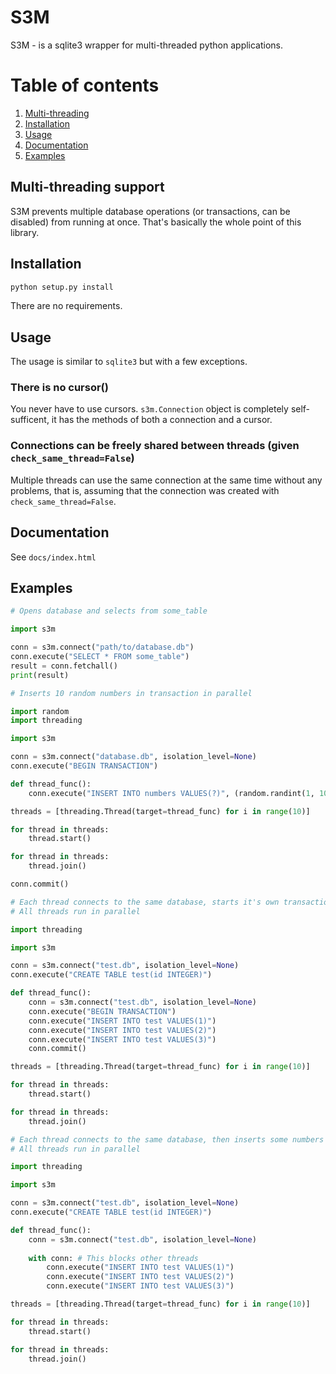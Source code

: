 # S3M
S3M - is a sqlite3 wrapper for multi-threaded python applications.

# Table of contents
1. [Multi-threading](#multi-threading-support)
2. [Installation](#installation)
3. [Usage](#usage)
5. [Documentation](#documentation)
4. [Examples](#examples)

## Multi-threading support
S3M prevents multiple database operations (or transactions, can be disabled) from running at once.
That's basically the whole point of this library.

## Installation
```bash
python setup.py install
```
There are no requirements.

## Usage
The usage is similar to `sqlite3` but with a few exceptions.

### There is no cursor()
You never have to use cursors. `s3m.Connection` object is completely self-sufficent, it has the methods of both a connection and a cursor.

### Connections can be freely shared between threads (given `check_same_thread=False`)
Multiple threads can use the same connection at the same time without any problems, that is, assuming that the connection was created with `check_same_thread=False`.

## Documentation
See `docs/index.html`

## Examples
```python
# Opens database and selects from some_table

import s3m

conn = s3m.connect("path/to/database.db")
conn.execute("SELECT * FROM some_table")
result = conn.fetchall()
print(result)
```

```python
# Inserts 10 random numbers in transaction in parallel

import random
import threading

import s3m

conn = s3m.connect("database.db", isolation_level=None)
conn.execute("BEGIN TRANSACTION")

def thread_func():
    conn.execute("INSERT INTO numbers VALUES(?)", (random.randint(1, 100),))

threads = [threading.Thread(target=thread_func) for i in range(10)]

for thread in threads:
    thread.start()

for thread in threads:
    thread.join()

conn.commit()
```

```python
# Each thread connects to the same database, starts it's own transaction and inserts some numbers.
# All threads run in parallel

import threading

import s3m

conn = s3m.connect("test.db", isolation_level=None)
conn.execute("CREATE TABLE test(id INTEGER)")

def thread_func():
    conn = s3m.connect("test.db", isolation_level=None)
    conn.execute("BEGIN TRANSACTION")
    conn.execute("INSERT INTO test VALUES(1)")
    conn.execute("INSERT INTO test VALUES(2)")
    conn.execute("INSERT INTO test VALUES(3)")
    conn.commit()

threads = [threading.Thread(target=thread_func) for i in range(10)]

for thread in threads:
    thread.start()

for thread in threads:
    thread.join()
```


```python
# Each thread connects to the same database, then inserts some numbers while blocking other threads.
# All threads run in parallel

import threading

import s3m

conn = s3m.connect("test.db", isolation_level=None)
conn.execute("CREATE TABLE test(id INTEGER)")

def thread_func():
    conn = s3m.connect("test.db", isolation_level=None)
    
    with conn: # This blocks other threads
        conn.execute("INSERT INTO test VALUES(1)")
        conn.execute("INSERT INTO test VALUES(2)")
        conn.execute("INSERT INTO test VALUES(3)")

threads = [threading.Thread(target=thread_func) for i in range(10)]

for thread in threads:
    thread.start()

for thread in threads:
    thread.join()
```
